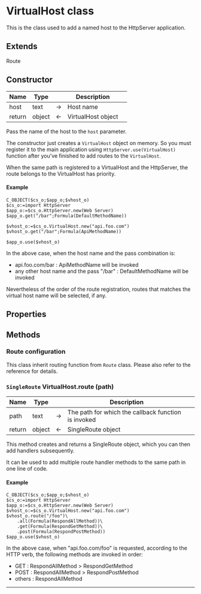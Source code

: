 # VirtualHost class

This is the class used to add a named host to the HttpServer application.

## Extends

Route

## Constructor

|Name|Type||Description||
|-----|-----|-----|-----|-----|
|host|text|&#x2192;|Host name||
|return|object|&#x2190;|VirtualHost object||

Pass the name of the host to the `host` parameter.

The constructor just creates a `VirtualHost` object on memory. So you must register it to the main application using `HttpServer.use(VirtualHost)` function after you've finished to add routes to the `VirtualHost`.

When the same path is registered to a VirtualHost and the HttpServer, the route belongs to the VirtualHost has priority.

#### Example

```4D
C_OBJECT($cs_o;$app_o;$vhost_o)
$cs_o:=import HttpServer
$app_o:=$cs_o.HttpServer.new(Web Server)
$app_o.get("/bar";Formula(DefaultMethodName))

$vhost_o:=$cs_o.VirtualHost.new("api.foo.com")
$vhost_o.get("/bar";Formula(ApiMethodName))

$app_o.use($vhost_o)
```

In the above case, when the host name and the pass combination is:
* api.foo.com/bar : ApiMethodName will be invoked
* any other host name and the pass "/bar" : DefaultMethodName will be invoked

Nevertheless of the order of the route registration, routes that matches the virtual host name will be selected, if any.

## Properties

## Methods

### Route configuration

This class inherit routing function from `Route` class. Please also refer to the reference for details.

### `SingleRoute` **VirtualHost.route** (path)

|Name|Type||Description||
|-----|-----|-----|-----|-----|
|path|text|&#x2192;|The path for which the callback function is invoked||
|return|object|&#x2190;|SingleRoute object||

This method creates and returns a SingleRoute object, which you can then add handlers subsequently.

It can be used to add multiple route handler methods to the same path in one line of code.

#### Example

```4D
C_OBJECT($cs_o;$app_o;$vhost_o)
$cs_o:=import HttpServer
$app_o:=$cs_o.HttpServer.new(Web Server)
$vhost_o:=$cs_o.VirtualHost.new("api.foo.com")
$vhost_o.route("/foo")\
    .all(Formula(RespondAllMethod))\
    .get(Formula(RespondGetMethod))\
    .post(Formula(RespondPostMethod))
$app_o.use($vhost_o)
```

In the above case, when "api.foo.com/foo" is requested, according to the HTTP verb, the following methods are invoked in order:

* GET : RespondAllMethod > RespondGetMethod
* POST : RespondAllMethod > RespondPostMethod
* others : RespondAllMethod

---
